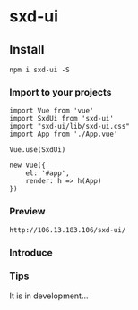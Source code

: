 # sxd-ui

## Install
```
npm i sxd-ui -S
```

### Import to your projects
```
import Vue from 'vue'
import SxdUi from 'sxd-ui'
import "sxd-ui/lib/sxd-ui.css"
import App from './App.vue'

Vue.use(SxdUi)

new Vue({
    el: '#app',
    render: h => h(App)
})
```

### Preview
```
http://106.13.183.106/sxd-ui/
```

### Introduce

### Tips
It is in development...

